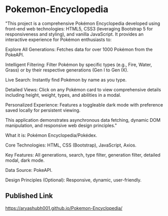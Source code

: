 # Pokemon-Encyclopedia
"This project is a comprehensive Pokémon Encyclopedia developed using front-end web technologies: HTML5, CSS3 (leveraging Bootstrap 5 for responsiveness and styling), and vanilla JavaScript. It provides an interactive experience for Pokémon enthusiasts to:

Explore All Generations: Fetches data for over 1000 Pokémon from the PokeAPI.

Intelligent Filtering: Filter Pokémon by specific types (e.g., Fire, Water, Grass) or by their respective generations (Gen I to Gen IX).

Live Search: Instantly find Pokémon by name as you type.

Detailed Views: Click on any Pokémon card to view comprehensive details including height, weight, types, and abilities in a modal.

Personalized Experience: Features a toggleable dark mode with preference saved locally for persistent viewing.

This application demonstrates asynchronous data fetching, dynamic DOM manipulation, and responsive web design principles."

What it is: Pokémon Encyclopedia/Pokédex.

Core Technologies: HTML, CSS (Bootstrap), JavaScript, Axios.

Key Features: All generations, search, type filter, generation filter, detailed modal, dark mode.

Data Source: PokeAPI.

Design Principles (Optional): Responsive, dynamic, user-friendly.
## Published Link 
https://aryashubh001.github.io/Pokemon-Encyclopedia/
